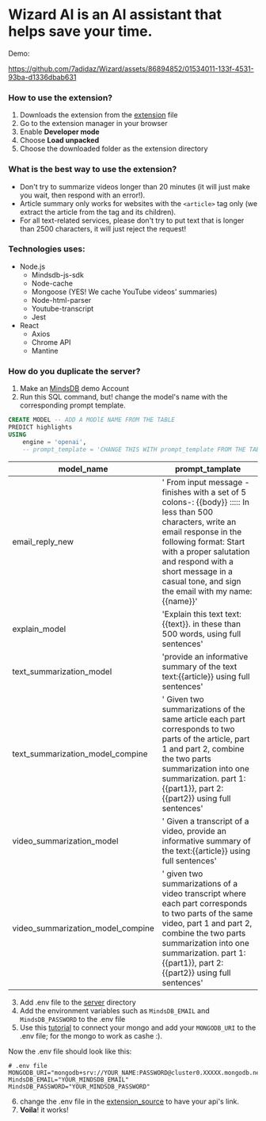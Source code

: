 # Wizard AI is an AI assistant that helps save your time. 
Demo: 

https://github.com/7adidaz/Wizard/assets/86894852/01534011-133f-4531-93ba-d1336dbab631

### How to use the extension? 
1. Downloads the extension from the [extension](./extension) file
2. Go to the extension manager in your browser
3. Enable **Developer mode**
4. Choose **Load unpacked**
5. Choose the downloaded folder as the extension directory

### What is the best way to use the extension? 
- Don't try to summarize videos longer than 20 minutes (it will just make you wait, then respond with an error!).
- Article summary only works for websites with the `<article>` tag only (we extract the article from the tag and its children).
- For all text-related services, please don't try to put text that is longer than 2500 characters, it will just reject the request!

### Technologies uses: 
-   Node.js 
    - Mindsdb-js-sdk
    - Node-cache
    - Mongoose (YES! We cache YouTube videos' summaries)
    - Node-html-parser
    - Youtube-transcript
    - Jest 
-   React 
    - Axios
    - Chrome API 
    - Mantine


### How do you duplicate the server? 
1.  Make an [MindsDB](https://mindsdb.com) demo Account
2.  Run this SQL command, but! change the model's name with the corresponding prompt template.

```SQL 
CREATE MODEL -- ADD A MODlE NAME FROM THE TABLE
PREDICT highlights
USING
    engine = 'openai',
    -- prompt_template = 'CHANGE THIS WITH prompt_template FROM THE TABLE'
```

|model_name|prompt_tamplate|
|---|---|
|email_reply_new|' From input message -finishes with a set of 5 colons-: {{body}} ::::: In less than 500 characters, write an email response in the following format: Start with a proper salutation and respond with a short message in a casual tone, and sign the email with my name: {{name}}'|
|explain_model|'Explain this text text:{{text}}. in these than 500 words, using full sentences'|
|text_summarization_model|'provide an informative summary of the text text:{{article}} using full sentences'|
|text_summarization_model_compine|' Given two summarizations of the same article each part corresponds to two parts of the article, part 1 and part 2, combine the two parts summarization into one summarization. part 1:{{part1}}, part 2:{{part2}} using full sentences'|
|video_summarization_model|' Given a transcript of a video, provide an informative summary of the text:{{article}} using full sentences'|
|video_summarization_model_compine|' given two summarizations of a video transcript where each part corresponds to two parts of the same video, part 1 and part 2, combine the two parts summarization into one summarization. part 1:{{part1}}, part 2:{{part2}} using full sentences'|

3. Add .env file to the [server](./server) directory 
4. Add the environment variables such as `MindsDB_EMAIL` and `MindsDB_PASSWORD` to the .env file
5. Use this [tutorial](https://www.mongodb.com/blog/post/quick-start-nodejs-mongodb-how-to-get-connected-to-your-database) to connect your mongo  and add your `MONGODB_URI` to the .env file; for the mongo to work as cashe :).

Now the .env file should look like this: 
```text 
# .env file
MONGODB_URI="mongodb+srv://YOUR_NAME:PASSWORD@cluster0.XXXXX.mongodb.net/extension"
MindsDB_EMAIL="YOUR_MINDSDB_EMAIL"
MindsDB_PASSWORD="YOUR_MINDSDB_PASSWORD"
```

6. change the .env file in the [extension_source](./extension_source) to have your api's link.
7. **Voila**! it works! 
